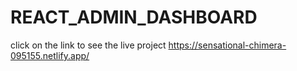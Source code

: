# REACT_ADMIN_DASHBOARD

click on the link to see the live project https://sensational-chimera-095155.netlify.app/
